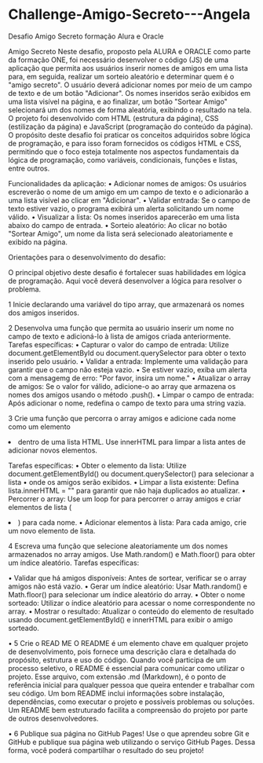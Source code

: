 # Challenge-Amigo-Secreto---Angela
Desafio Amigo Secreto formação Alura e Oracle

Amigo Secreto
Neste desafio, proposto pela ALURA e ORACLE como parte da formação ONE, foi necessário desenvolver o código (JS) de uma aplicação que permita aos 
usuários inserir nomes de amigos em uma lista para, em seguida, realizar um sorteio aleatório e determinar quem é o "amigo secreto".
O usuário deverá adicionar nomes por meio de um campo de texto e de um botão "Adicionar". Os nomes inseridos serão exibidos em uma lista visível na 
página, e ao finalizar, um botão "Sortear Amigo" selecionará um dos nomes de forma aleatória, exibindo o resultado na tela.
O projeto foi desenvolvido com HTML (estrutura da página), CSS (estilização da página) e JavaScript (programação do conteúdo da página). 
O propósito deste desafio foi praticar os conceitos adquiridos sobre lógica de programação, e para isso foram fornecidos os códigos HTML e CSS, 
permitindo que o foco esteja totalmente nos aspectos fundamentais da lógica de programação, como variáveis, condicionais, funções e listas, entre outros.

Funcionalidades da aplicação:
•	Adicionar nomes de amigos: Os usuários escreverão o nome de um amigo em um campo de texto e o adicionarão a uma lista visível ao clicar em "Adicionar".
•	Validar entrada: Se o campo de texto estiver vazio, o programa exibirá um alerta solicitando um nome válido.
•	Visualizar a lista: Os nomes inseridos aparecerão em uma lista abaixo do campo de entrada.
•	Sorteio aleatório: Ao clicar no botão "Sortear Amigo", um nome da lista será selecionado aleatoriamente e exibido na página.

Orientações para o desenvolvimento do desafio:

O principal objetivo deste desafio é fortalecer suas habilidades em lógica de programação. Aqui você deverá desenvolver a lógica para resolver o problema.

1 Inicie declarando uma variável do tipo array, que armazenará os nomes dos amigos inseridos.

2 Desenvolva uma função que permita ao usuário inserir um nome no campo de texto e adicioná-lo à lista de amigos criada anteriormente.
Tarefas específicas:
•	Capturar o valor do campo de entrada: Utilize document.getElementById ou document.querySelector para obter o texto inserido pelo usuário.
•	Validar a entrada: Implemente uma validação para garantir que o campo não esteja vazio.
•	Se estiver vazio, exiba um alerta com a mensagemg de erro: "Por favor, insira um nome."
•	Atualizar o array de amigos: Se o valor for válido, adicione-o ao array que armazena os nomes dos amigos usando o método .push().
•	Limpar o campo de entrada: Após adicionar o nome, redefina o campo de texto para uma string vazia.

3 Crie uma função que percorra o array amigos e adicione cada nome como um elemento <li> dentro de uma lista HTML. 
Use innerHTML para limpar a lista antes de adicionar novos elementos.

Tarefas específicas:
•	Obter o elemento da lista: Utilize document.getElementById() ou document.querySelector() para selecionar a lista 
•	onde os amigos serão exibidos.
•	Limpar a lista existente: Defina lista.innerHTML = "" para garantir que não haja duplicados ao atualizar.
•	Percorrer o array: Use um loop for para percorrer o array amigos e criar elementos de lista (<li>) para cada nome.
•	Adicionar elementos à lista: Para cada amigo, crie um novo elemento de lista.

4 Escreva uma função que selecione aleatoriamente um dos nomes armazenados no array amigos.
Use Math.random() e Math.floor() para obter um índice aleatório.
Tarefas específicas:

•	Validar que há amigos disponíveis: Antes de sortear, verificar se o array amigos não está vazio.
•	Gerar um índice aleatório: Usar Math.random() e Math.floor() para selecionar um índice aleatório do array.
•	Obter o nome sorteado: Utilizar o índice aleatório para acessar o nome correspondente no array.
•	Mostrar o resultado: Atualizar o conteúdo do elemento de resultado usando document.getElementById() e innerHTML para exibir o amigo sorteado.

•	5 Crie o READ ME
O README é um elemento chave em qualquer projeto de desenvolvimento, pois fornece uma descrição clara e detalhada do propósito, estrutura e uso do código.
Quando você participa de um processo seletivo, o README é essencial para comunicar como utilizar o projeto.
Esse arquivo, com extensão .md (Markdown), é o ponto de referência inicial para qualquer pessoa que queira entender e trabalhar com seu código.
 Um bom README inclui informações sobre instalação, dependências, como executar o projeto e possíveis problemas ou soluções.
Um README bem estruturado facilita a compreensão do projeto por parte de outros desenvolvedores.

•	6 Publique sua página no GitHub Pages!
Use o que aprendeu sobre Git e GitHub e publique sua página web utilizando o serviço GitHub Pages.
Dessa forma, você poderá compartilhar o resultado do seu projeto!


